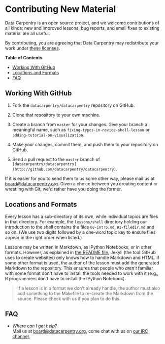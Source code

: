 Contributing New Material
=========================

Data Carpentry is an open source project,
and we welcome contributions of all kinds:
new and improved lessons,
bug reports,
and small fixes to existing material are all useful.

By contributing,
you are agreeing that Data Carpentry may redistribute your work under
[these licenses](LICENSE.md).


**Table of Contents**

*   [Working With GitHub](#working-with-github)  
*   [Locations and Formats](#locations-and-formats)
*   [FAQ](#faq)

Working With GitHub
-------------------

1.  Fork the `datacarpentry/datacarpentry` repository on GitHub.

2.  Clone that repository to your own machine.

3.  Create a branch from `master` for your changes.
    Give your branch a meaningful name,
    such as `fixing-typos-in-novice-shell-lesson`
    or `adding-tutorial-on-visualization`.

4.  Make your changes, commit them, and push them to your repository on GitHub.

5.  Send a pull request to the `master` branch of `[datacarpentry/datacarpentry](http://github.com/datacarpentry/datacarpentry)`.

If it is easier for you to send them to us some other way,
please mail us at
[board@datacarpentry.org](mailto:board@datacarpentry.org).
Given a choice between you creating content or wrestling with Git,
we'd rather have you doing the former.


Locations and Formats
---------------------

Every lesson has a sub-directory of its own,
while individual topics are files in that directory.
For example,
the `lessons/shell` directory holding our introduction to the shell
contains the files
`00-intro.md`,
`01-filedir.md`
and so on.
(We use two digits followed by a one-word topic key
to ensure files appear in the right order when listed.)

Lessons may be written in Markdown,
as IPython Notebooks,
or in other formats.
However,
as explained in [the README file](README.md),
Jekyll (the tool GitHub uses to create websites)
only knows how to handle Markdown and HTML.
if some other format is used,
the author of the lesson must
add the generated Markdown to the repository.
This ensures that people who *aren't* familiar with some format
don't have to install the tools needed to work with it
(e.g.,
R programmers don't have to install the IPython Notebook).

> If a lesson is in a format we don't already handle,
> the author must also add something to the Makefile
> to re-create the Markdown from the source.
> Please check with us if you plan to do this.

FAQ
---

*   *Where can I get help?*
    <br/>
    Mail us at [board@datacarpentry.org](mailto:board@datacarpentry.org),
    come chat with us on [our IRC channel](irc://moznet/sciencelab),
    
